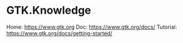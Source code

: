 # GTK.Knowledge
Home: https://www.gtk.org Doc: https://www.gtk.org/docs/ Tutorial: https://www.gtk.org/docs/getting-started/
